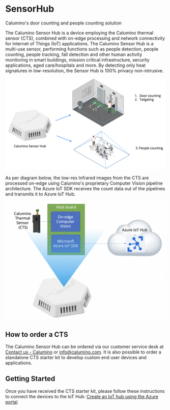 # SensorHub
Calumino's door counting and people counting solution

The Calumino Sensor Hub is a device employing the Calumino thermal sensor (CTS), combined with on-edge processing and network connectivity for Internet of Things (IoT) applications.
The Calumino Sensor Hub is a multi-use sensor, performing functions such as people detection, people counting, people tracking, fall detection and other human activity monitoring in smart buildings, mission critical infrastructure, security applications, aged care/hospitals and more. By detecting only heat signatures in low-resolution, the Sensor Hub is 100% privacy non-intrusive.

![Use cases](/Docs/Images/use_cases.png)

As per diagram below, the low-res Infrared images from the CTS are processed on-edge using Calumino's proprietary Computer Vision pipeline architecture. The Azure IoT SDK receives the count data out of the pipelines and transmits it to Azure IoT Hub. 

![Architecture](/Docs/Images/architecture.png)

## How to order a CTS
The Calumino Sensor Hub can be ordered via our customer service desk at [Contact us - Calumino](https://calumino.com/contact-us/) or info@calumino.com.
It is also possible to order a standalone CTS starter kit to develop custom end user devices and applications.

## Getting Started
Once you have received the CTS starter kit, please follow these instructions to connect the devices to the IoT Hub: [Create an IoT hub using the Azure portal](https://docs.microsoft.com/en-us/azure/iot-hub/iot-hub-create-through-portal)